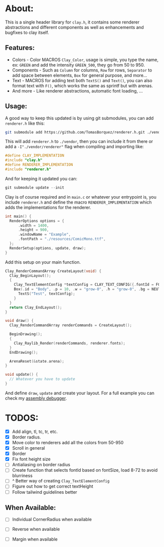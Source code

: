 # About:
This is a single header library for `clay.h`, it contains some renderer abstractions and different
components as well as enhancements and bugfixes to clay itself.

## Features:

- Colors - Color MACROS `Clay_Color`, usage is simple, you type the name, ex: `GREEN` and add the intensity `GREEN_500`, they go from 50 to 950.
- Components - Such as `Column` for columns, `Row` for rows, `Separator` to add space between elements, `Box` for general purpose, and more...
- Text - MACROS for adding text both `TextS()` and `Text()`, you can also format text with `F()`, which works the same as sprintf but with arenas.
- And more - Like renderer abstractions, automatic font loading, ...

## Usage:
A good way to keep this updated is by using git submodules, you can add `renderer.h` like this:

```bash
git submodule add https://github.com/TomasBorquez/renderer.h.git ./vendor/renderer
```

This will add `renderer.h` to `./vendor`, then you can include it from there or add a `-I"./vendor/renderer"` flag when compiling and importing like:

```c 
#define CLAY_IMPLEMENTATION
#include "clay.h"
#define RENDERER_IMPLEMENTATION
#include "renderer.h"
```

And for keeping it updated you can:

```C 
git submodule update --init
```

Clay is of course required and in `main.c` or whatever your entrypoint is, you include `renderer.h` and define the macro
`RENDERER_IMPLEMENTATION` which adds the implementations for the renderer.

```c 
int main() {
  RenderOptions options = {
      .width = 1400,
      .height = 900,
      .windowName = "Example",
      .fontPath = "./resources/ComicMono.ttf",
  };
  RenderSetup(options, update, draw);
}
```

Add this setup on your main function.

```c
Clay_RenderCommandArray CreateLayout(void) {
  Clay_BeginLayout();
  {
    Clay_TextElementConfig *textConfig = CLAY_TEXT_CONFIG({.fontId = FONT_24, .fontSize = 24, .textColor = CREAM});
    Box(.id = "Body", .p = 10, .w = "grow-0", .h = "grow-0", .bg = NEUTRAL_950) {
      TextS("Test", textConfig);
    }
  }
  return Clay_EndLayout();
}

void draw() {
  Clay_RenderCommandArray renderCommands = CreateLayout();

  BeginDrawing();
  {
    Clay_Raylib_Render(renderCommands, renderer.fonts);
  }
  EndDrawing();

  ArenaReset(&state.arena);
}

void update() {
  // Whatever you have to update
}
```

And define `draw`, `update` and create your layout. For a full example you can check my [assembly debugger](https://github.com/TomasBorquez/assembly-debugger).

# TODOS:
- [x] Add align, tl, tc, tr, etc.
- [x] Border radius.
- [x] Move color to renderers add all the colors from 50-950
- [x] Scroll in general
- [x] Border
- [x] Fix font height size
- [ ] Antialiasing on border radius
- [ ] Create function that selects fontId based on fontSize, load 8-72 to avoid blurriness
- [ ] ^ Better way of creating `Clay_TextElementConfig`
- [ ] Figure out how to get correct textHeight
- [ ] Follow tailwind guidelines better

## When Available:
- [ ] Individual CornerRadius when available
- [ ] Reverse when available
- [ ] Margin when available

